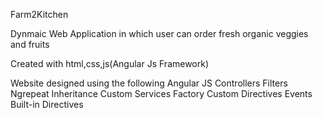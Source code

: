  Farm2Kitchen
 
 Dynmaic Web Application in which user can order fresh organic veggies and fruits 
 
 Created with html,css,js(Angular Js Framework)
 
 Website designed  using the following Angular JS 
Controllers
Filters
Ngrepeat
Inheritance
Custom Services
Factory
Custom Directives
Events
Built-in Directives
